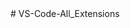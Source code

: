 <!-- All important extensions -->

<!--1 Live server -->
<!--2 Live preview -->
<!--3 vs code pets -->
<!--4 prettier code formatter -->
<!--5 auto rename tag -->
<!--6 html end tag labels -->
<!--7 indent rainbow -->
<!--8 image preview -->
<!--9 codeSnap clt+ship+p-->
<!--10 gitHub Theme-->
<!--11 Material Icon Theme-->
<!--12 Better Comments --users: !,*,todo:,  -->
<!--13 Excalidraw  -->
<!--14 Error Lens >>>>>>"errorLens.enabledDiagnosticLevels": [
        "error",
        "warning",
        "info"
    ],
    "errorLens.enabled": true  -->

<!--15 ESLint -->
<!--16 Rest Client -->
<!--17 Thunder Client -->
<!--18 Live share -->
<!--19 color highlight -->
<!--20 Path Intellisense -->#   V S - C o d e - A l l _ E x t e n s i o n s 
 
 
